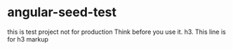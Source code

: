 angular-seed-test
=================

this is test project not for production
Think before you use it.
h3. This line is for h3 markup
